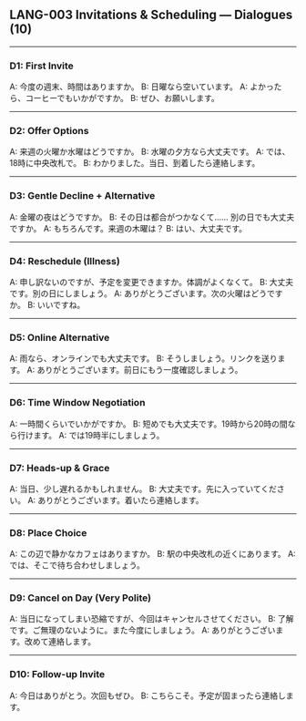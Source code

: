 ## LANG-003 Invitations & Scheduling — Dialogues (10)

---

### D1: First Invite
A: 今度の週末、時間はありますか。
B: 日曜なら空いています。
A: よかったら、コーヒーでもいかがですか。
B: ぜひ、お願いします。

---

### D2: Offer Options
A: 来週の火曜か水曜はどうですか。
B: 水曜の夕方なら大丈夫です。
A: では、18時に中央改札で。
B: わかりました。当日、到着したら連絡します。

---

### D3: Gentle Decline + Alternative
A: 金曜の夜はどうですか。
B: その日は都合がつかなくて…… 別の日でも大丈夫ですか。
A: もちろんです。来週の木曜は？
B: はい、大丈夫です。

---

### D4: Reschedule (Illness)
A: 申し訳ないのですが、予定を変更できますか。体調がよくなくて。
B: 大丈夫です。別の日にしましょう。
A: ありがとうございます。次の火曜はどうですか。
B: いいですね。

---

### D5: Online Alternative
A: 雨なら、オンラインでも大丈夫です。
B: そうしましょう。リンクを送ります。
A: ありがとうございます。前日にもう一度確認しましょう。

---

### D6: Time Window Negotiation
A: 一時間くらいでいかがですか。
B: 短めでも大丈夫です。19時から20時の間なら行けます。
A: では19時半にしましょう。

---

### D7: Heads-up & Grace
A: 当日、少し遅れるかもしれません。
B: 大丈夫です。先に入っていてください。
A: ありがとうございます。着いたら連絡します。

---

### D8: Place Choice
A: この辺で静かなカフェはありますか。
B: 駅の中央改札の近くにあります。
A: では、そこで待ち合わせしましょう。

---

### D9: Cancel on Day (Very Polite)
A: 当日になってしまい恐縮ですが、今回はキャンセルさせてください。
B: 了解です。ご無理のないように。また今度にしましょう。
A: ありがとうございます。改めて連絡します。

---

### D10: Follow-up Invite
A: 今日はありがとう。次回もぜひ。
B: こちらこそ。予定が固まったら連絡します。


